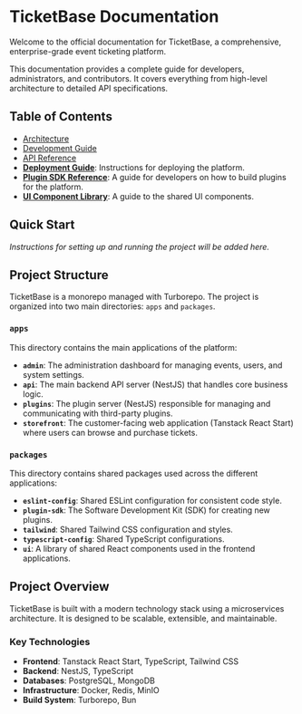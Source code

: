 # TicketBase Documentation

Welcome to the official documentation for TicketBase, a comprehensive, enterprise-grade event ticketing platform.

This documentation provides a complete guide for developers, administrators, and contributors. It covers everything from high-level architecture to detailed API specifications.

## Table of Contents

- [Architecture](./ARCHITECTURE.md)
- [Development Guide](./DEVELOPMENT.md)
- [API Reference](./API.md)
- **[Deployment Guide](./DEPLOYMENT.md)**: Instructions for deploying the platform.
- **[Plugin SDK Reference](./PLUGIN-SDK.md)**: A guide for developers on how to build plugins for the platform.
- **[UI Component Library](./UI.md)**: A guide to the shared UI components.

## Quick Start

_Instructions for setting up and running the project will be added here._

## Project Structure

TicketBase is a monorepo managed with Turborepo. The project is organized into two main directories: `apps` and `packages`.

### `apps`

This directory contains the main applications of the platform:

- **`admin`**: The administration dashboard for managing events, users, and system settings.
- **`api`**: The main backend API server (NestJS) that handles core business logic.
- **`plugins`**: The plugin server (NestJS) responsible for managing and communicating with third-party plugins.
- **`storefront`**: The customer-facing web application (Tanstack React Start) where users can browse and purchase tickets.

### `packages`

This directory contains shared packages used across the different applications:

- **`eslint-config`**: Shared ESLint configuration for consistent code style.
- **`plugin-sdk`**: The Software Development Kit (SDK) for creating new plugins.
- **`tailwind`**: Shared Tailwind CSS configuration and styles.
- **`typescript-config`**: Shared TypeScript configurations.
- **`ui`**: A library of shared React components used in the frontend applications.

## Project Overview

TicketBase is built with a modern technology stack using a microservices architecture. It is designed to be scalable, extensible, and maintainable.

### Key Technologies

- **Frontend**: Tanstack React Start, TypeScript, Tailwind CSS
- **Backend**: NestJS, TypeScript
- **Databases**: PostgreSQL, MongoDB
- **Infrastructure**: Docker, Redis, MinIO
- **Build System**: Turborepo, Bun
